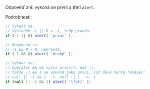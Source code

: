 Odpověď zní: vykoná se první a třetí `alert`.

Podrobnosti:

```js run
// Vykoná se.
// Výsledek -1 || 0 = -1, tedy pravda.
if (-1 || 0) alert( 'první' );

// Nevykoná se.
// -1 && 0 = 0, nepravda.
if (-1 && 0) alert( 'druhý' );

// Vykoná se.
// Operátor && má vyšší prioritu než ||,
// takže -1 && 1 se vykoná jako první, což dává tento řetězec:
// null || -1 && 1  ->  null || 1  ->  1
if (null || -1 && 1) alert( 'třetí' );
```

